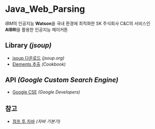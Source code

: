 # Java_Web_Parsing
*IBM*의 인공지능 **Watson**을 국내 환경에 최적화한 SK 주식회사 C&C의 서비스인 **AIBRI**을 활용한 인공지능 메이커톤


## Library *(jsoup)*

- [jsoup 다운로드](https://jsoup.org/download) *(jsoup.org)*
- [Elements 추출](https://jsoup.org/cookbook/extracting-data/attributes-text-html) *(Cookbook)*


  

## API *(Google Custom Search Engine)*

- [Google CSE](https://developers.google.com/custom-search/docs/tutorial/introduction?hl=ko) *(Google Developers)*

     
## 참고

- [점프 투 자바](https://wikidocs.net/book/31) *(자바 기본기)*

